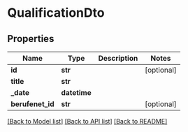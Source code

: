 # QualificationDto

## Properties
Name | Type | Description | Notes
------------ | ------------- | ------------- | -------------
**id** | **str** |  | [optional] 
**title** | **str** |  | 
**_date** | **datetime** |  | 
**berufenet_id** | **str** |  | [optional] 

[[Back to Model list]](../README.md#documentation-for-models) [[Back to API list]](../README.md#documentation-for-api-endpoints) [[Back to README]](../README.md)

